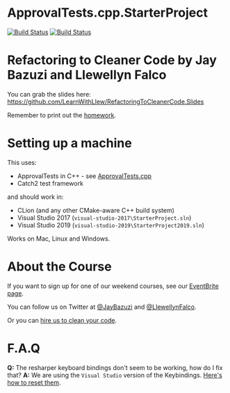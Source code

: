 # ApprovalTests.cpp.StarterProject

[![Build Status](../../workflows/build/badge.svg?branch=master)](../../actions?query=branch%3Amaster+workflow%3Abuild)
[![Build Status](../../workflows/build_vs/badge.svg?branch=master)](../../actions?query=branch%3Amaster+workflow%3Abuild_vs)



# Refactoring to Cleaner Code by Jay Bazuzi and Llewellyn Falco

You can grab the slides here: https://github.com/LearnWithLlew/RefactoringToCleanerCode.Slides

Remember to print out the [homework](https://github.com/LearnWithLlew/RefactoringToCleanerCode.Slides/raw/main/Homework%20Printouts.pdf).

# Setting up a machine

This uses:
* ApprovalTests in C++ - see [ApprovalTests.cpp](https://github.com/approvals/ApprovalTests.cpp)
* Catch2 test framework

and should work in:
* CLion (and any other CMake-aware C++ build system)
* Visual Studio 2017 (`visual-studio-2017\StarterProject.sln`)
* Visual Studio 2019 (`visual-studio-2019\StarterProject2019.sln`)

Works on Mac, Linux and Windows.

# About the Course

If you want to sign up for one of our weekend courses, see our [EventBrite page](https://www.eventbrite.com/e/workshop-refactoring-to-cleaner-code-tickets-131743126237).

You can follow us on Twitter at [@JayBazuzi](https://twitter.com/JayBazuzi) and [@LlewellynFalco](https://twitter.com/LlewellynFalco).

Or you can [hire us to clean your code](https://github.com/LearnWithLlew/RefactoringToCleanerCode.Slides/raw/main/marketing/CodeCleanerForHire.pdf).

# F.A.Q

**Q:** The resharper keyboard bindings don't seem to be working, how do I fix that?
**A:** We are using the `Visual Studio` version of the Keybindings. [Here's how to reset them](https://www.jetbrains.com/help/resharper/Configuring_Keyboard_Shortcuts.html).

